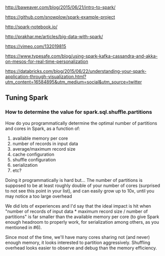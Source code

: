 http://baweaver.com/blog/2015/06/21/intro-to-spark/

https://github.com/snowplow/spark-example-project

http://spark-notebook.io/

http://prakhar.me/articles/big-data-with-spark/

https://vimeo.com/132019815

https://www.typesafe.com/blog/using-spark-kafka-cassandra-and-akka-on-mesos-for-real-time-personalization

https://databricks.com/blog/2015/06/22/understanding-your-spark-application-through-visualization.html?utm_content=16584895&utm_medium=social&utm_source=twitter


## Tuning Spark

### How to determine the value for spark.sql.shuffle.partitions

How do you programmatically determine the optimal number of partitions and cores in Spark, as a function of:
1. available memory per core
2. number of records in input data
3. average/maximum record size
4. cache configuration
5. shuffle configuration
6. serialization
7. etc?

Doing it programmatically is hard but...
The number of partitions is supposed to be at least roughly double of your number of cores (surprised to not see this point in your list), and can easily grow up to 10x, until you may notice a too large overhead

We did lots of experiences and I'd say that the ideal impact is hit when "number of records of input data * maximum record size / number of partitions" is far smaller than the available memory per core (to give Spark enough headroom to properly work, for serialization among others, as you mentioned in #6).

Since most of the time, we'll have many cores sharing not (and never) enough memory, it looks interested to partition aggressively. Shuffling overhead looks easier to observe and debug than the memory efficiency.

